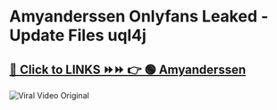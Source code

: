 
 # Amyanderssen Onlyfans Leaked - Update Files uql4j

## <h2><a href="https://clipsfans.com/Amyanderssen&ref=git">🔗 Click to LINKS ⏩⏩ 👉 🟢 Amyanderssen </a></h2>

<a href="https://clipsfans.com/Amyanderssen&ref=git" rel="nofollow" data-target="animated-image.originalLink"><img src="https://i.ibb.co.com/xMMVF88/686577567.gif" alt="Viral Video Original" style="max-width: 100%; display: inline-block;" data-target="animated-image.originalImage"></a>


